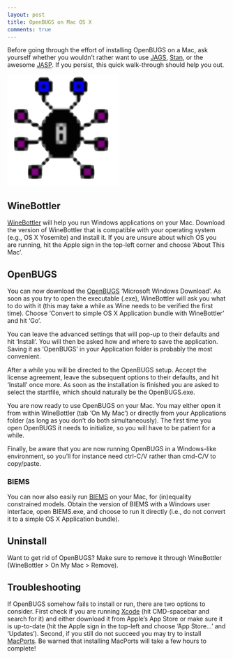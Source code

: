 ```yaml
---
layout: post
title: OpenBUGS on Mac OS X
comments: true
---
```


<style>
div {
    text-align: justify;
    text-justify: inter-word;
}
</style>

Before going through the effort of installing OpenBUGS on a Mac, ask yourself whether you wouldn’t rather want to use [JAGS](http://mcmc-jags.sourceforge.net/), [Stan](http://mc-stan.org/), or the awesome [JASP](https://jasp-stats.org/). If you persist, this quick walk-through should help you out.

![OpenBUGS](/assets/openbugs.png)

## WineBottler
[WineBottler](http://winebottler.kronenberg.org/) will help you run Windows applications on your Mac. Download the version of WineBottler that is compatible with your operating system (e.g., OS X Yosemite) and install it. If you are unsure about which OS you are running, hit the Apple sign in the top-left corner and choose ‘About This Mac’.

## OpenBUGS
You can now download the [OpenBUGS](http://openbugs.net/w/Downloads) ‘Microsoft Windows Download’. As soon as you try to open the executable (.exe), WineBottler will ask you what to do with it (this may take a while as Wine needs to be verified the first time). Choose ‘Convert to simple OS X Application bundle with WineBottler’ and hit ‘Go’.

You can leave the advanced settings that will pop-up to their defaults and hit ‘Install’. You will then be asked how and where to save the application. Saving it as ‘OpenBUGS’ in your Application folder is probably the most convenient.

After a while you will be directed to the OpenBUGS setup. Accept the license agreement, leave the subsequent options to their defaults, and hit ‘Install’ once more. As soon as the installation is finished you are asked to select the startfile, which should naturally be the OpenBUGS.exe.

You are now ready to use OpenBUGS on your Mac. You may either open it from within WineBottler (tab ‘On My Mac’) or directly from your Applications folder (as long as you don’t do both simultaneously). The first time you open OpenBUGS it needs to initialize, so you will have to be patient for a while.

Finally, be aware that you are now running OpenBUGS in a Windows-like environment, so you’ll for instance need ctrl-C/V rather than cmd-C/V to copy/paste.

### BIEMS
You can now also easily run [BIEMS](https://informativehypotheses.wordpress.com/software/biems/) on your Mac, for (in)equality constrained models. Obtain the version of BIEMS with a Windows user interface, open BIEMS.exe, and choose to run it directly (i.e., do not convert it to a simple OS X Application bundle).

## Uninstall
Want to get rid of OpenBUGS? Make sure to remove it through WineBottler (WineBottler > On My Mac > Remove).

## Troubleshooting
If OpenBUGS somehow fails to install or run, there are two options to consider. First check if you are running [Xcode](https://developer.apple.com/xcode/downloads/) (hit CMD-spacebar and search for it) and either download it from Apple’s App Store or make sure it is up-to-date (hit the Apple sign in the top-left and choose ‘App Store…’ and ‘Updates’). Second, if you still do not succeed you may try to install [MacPorts](https://www.macports.org/install.php). Be warned that installing MacPorts will take a few hours to complete!
